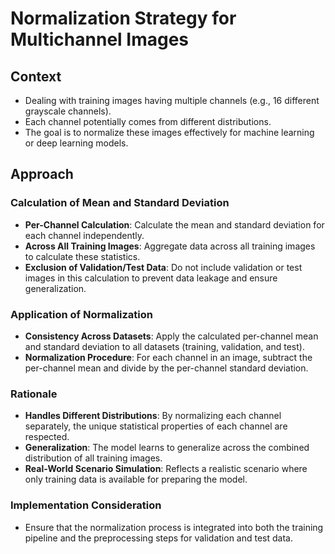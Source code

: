 # Normalization Strategy for Multichannel Images

## Context
- Dealing with training images having multiple channels (e.g., 16 different grayscale channels).
- Each channel potentially comes from different distributions.
- The goal is to normalize these images effectively for machine learning or deep learning models.

## Approach

### Calculation of Mean and Standard Deviation
- **Per-Channel Calculation**: Calculate the mean and standard deviation for each channel independently.
- **Across All Training Images**: Aggregate data across all training images to calculate these statistics.
- **Exclusion of Validation/Test Data**: Do not include validation or test images in this calculation to prevent data leakage and ensure generalization.

### Application of Normalization
- **Consistency Across Datasets**: Apply the calculated per-channel mean and standard deviation to all datasets (training, validation, and test).
- **Normalization Procedure**: For each channel in an image, subtract the per-channel mean and divide by the per-channel standard deviation.

### Rationale
- **Handles Different Distributions**: By normalizing each channel separately, the unique statistical properties of each channel are respected.
- **Generalization**: The model learns to generalize across the combined distribution of all training images.
- **Real-World Scenario Simulation**: Reflects a realistic scenario where only training data is available for preparing the model.

### Implementation Consideration
- Ensure that the normalization process is integrated into both the training pipeline and the preprocessing steps for validation and test data.

